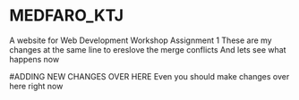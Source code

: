# MEDFARO_KTJ
A website for Web Development Workshop Assignment 1
These are my changes at the same line to ereslove the merge conflicts 
And lets see what happens now

#ADDING NEW CHANGES OVER HERE 
Even you should make changes over here right now 
